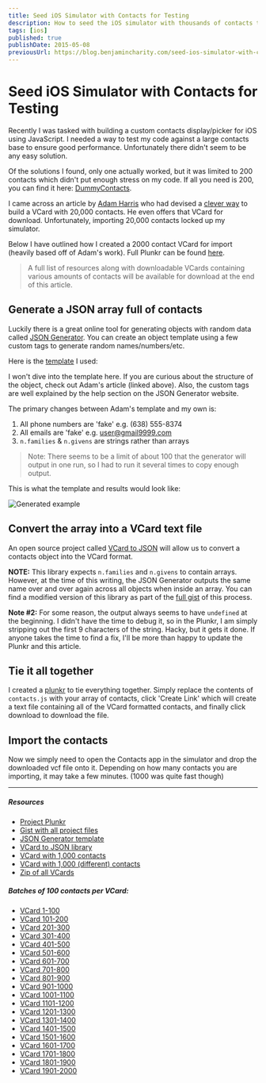 ```yaml
---
title: Seed iOS Simulator with Contacts for Testing
description: How to seed the iOS simulator with thousands of contacts to stress-test your hybrid app.
tags: [ios]
published: true
publishDate: 2015-05-08
previousUrl: https://blog.benjamincharity.com/seed-ios-simulator-with-contacts-for-testing/
---
```


# Seed iOS Simulator with Contacts for Testing

Recently I was tasked with building a custom contacts display/picker for iOS using JavaScript. I needed a way to test my code against a large contacts base to ensure good performance. Unfortunately there didn't seem to be any easy solution.

Of the solutions I found, only one actually worked, but it was limited to 200 contacts which didn't put enough 
stress on my code. If all you need is 200, you can find it here: [DummyContacts][dummy].

I came across an article by [Adam Harris][adam] who had devised a [clever way][20000] to build a VCard with 20,000 contacts. He even offers that VCard for download. Unfortunately, importing 20,000 contacts locked up my simulator.

Below I have outlined how I created a 2000 contact VCard for import (heavily based off of Adam's work). Full Plunkr can be found [here][plunkr].

> A full list of resources along with downloadable VCards containing various amounts of contacts will be available for download at the end of this article.

## Generate a JSON array full of contacts

Luckily there is a great online tool for generating objects with random data called [JSON Generator][json]. You can create an object template using a few custom tags to generate random names/numbers/etc.

Here is the [template][template] I used:

<script src="https://gist.github.com/benjamincharity/c295aea01a74b036fec0.js"></script>

I won't dive into the template here. If you are curious about the structure of the object, check out Adam's article (linked above). Also, the custom tags are well explained by the help section on the JSON Generator website.

The primary changes between Adam's template and my own is:

1. All phone numbers are 'fake' e.g. (638) 555-8374
2. All emails are 'fake' e.g. user@gmail9999.com
3. `n.families` & `n.givens` are strings rather than arrays

> Note: There seems to be a limit of about 100 that the generator will output in one run, so I had to run it several times to copy enough output.

This is what the template and results would look like:

![Generated example](https://blog.benjamincharity.com/content/images/2015/05/generatorExample.png)

## Convert the array into a VCard text file

An open source project called [VCard to JSON][vcard] will allow us to convert a contacts object into the VCard format.

**NOTE:** This library expects `n.families` and `n.givens` to contain arrays. However, at the time of this writing, the JSON Generator outputs the same name over and over again across all objects when inside an array. You can find a modified version of this library as part of the [full gist][fullgist] of this process.

**Note #2:** For some reason, the output always seems to have `undefined` at the beginning. I didn't have the time to debug it, so in the Plunkr, I am simply stripping out the first 9 characters of the string. Hacky, but it gets it done. If anyone takes the time to find a fix, I'll be more than happy to update the Plunkr and this article.

## Tie it all together

I created a [plunkr][plunkr] to tie everything together. Simply replace the contents of `contacts.js` with your array of contacts, click 'Create Link' which will create a text file containing all of the VCard formatted contacts, and finally click download to download the file.

## Import the contacts

Now we simply need to open the Contacts app in the simulator and drop the downloaded vcf file onto it. Depending on how many contacts you are importing, it may take a few minutes. (1000 was quite fast though)

- - -

##### Resources

- [Project Plunkr][plunkr]
- [Gist with all project files][fullgist]
- [JSON Generator template][template]
- [VCard to JSON library][vcard]
- [VCard with 1,000 contacts](https://cdn.benjamincharity.com/vcards/contacts0-1000.vcf)
- [VCard with 1,000 (different) contacts](https://cdn.benjamincharity.com/vcards/contacts1000-2000.vcf)
- [Zip of all VCards](https://cdn.benjamincharity.com/vcards/ContactsVCards.zip)

##### Batches of 100 contacts per VCard:

- [VCard 1-100](https://cdn.benjamincharity.com/vcards/contacts1-100.vcf)
- [VCard 101-200](https://cdn.benjamincharity.com/vcards/contacts101-200.vcf)
- [VCard 201-300](https://cdn.benjamincharity.com/vcards/contacts201-300.vcf)
- [VCard 301-400](https://cdn.benjamincharity.com/vcards/contacts301-400.vcf)
- [VCard 401-500](https://cdn.benjamincharity.com/vcards/contacts401-500.vcf)
- [VCard 501-600](https://cdn.benjamincharity.com/vcards/contacts501-600.vcf)
- [VCard 601-700](https://cdn.benjamincharity.com/vcards/contacts601-700.vcf)
- [VCard 701-800](https://cdn.benjamincharity.com/vcards/contacts701-800.vcf)
- [VCard 801-900](https://cdn.benjamincharity.com/vcards/contacts801-900.vcf)
- [VCard 901-1000](https://cdn.benjamincharity.com/vcards/contacts901-1000.vcf)
- [VCard 1001-1100](https://cdn.benjamincharity.com/vcards/contacts1001-1100.vcf)
- [VCard 1101-1200](https://cdn.benjamincharity.com/vcards/contacts1101-1200.vcf)
- [VCard 1201-1300](https://cdn.benjamincharity.com/vcards/contacts1201-1300.vcf)
- [VCard 1301-1400](https://cdn.benjamincharity.com/vcards/contacts1301-1400.vcf)
- [VCard 1401-1500](https://cdn.benjamincharity.com/vcards/contacts1401-1500.vcf)
- [VCard 1501-1600](https://cdn.benjamincharity.com/vcards/contacts1501-1600.vcf)
- [VCard 1601-1700](https://cdn.benjamincharity.com/vcards/contacts1601-1700.vcf)
- [VCard 1701-1800](https://cdn.benjamincharity.com/vcards/contacts1701-1800.vcf)
- [VCard 1801-1900](https://cdn.benjamincharity.com/vcards/contacts1801-1900.vcf)
- [VCard 1901-2000](https://cdn.benjamincharity.com/vcards/contacts1901-2000.vcf)




[plunkr]: https://plnkr.co/edit/0Q1gz3BLocaIFg2B0rVH?p=preview
[template]: https://gist.github.com/benjamincharity/c295aea01a74b036fec0
[fullgist]: https://gist.github.com/benjamincharity/ac35ac288552feee349a
[json]: https://next.json-generator.com/
[vcard]: https://github.com/andrewppace/vcard-json
[adam]: https://github.com/aharris88
[20000]: https://www.adamwadeharris.com/heres-how-i-created-20000-fake-contacts-on-the-iphone/
[dummy]: https://github.com/Janak-Nirmal/DummyContacts
